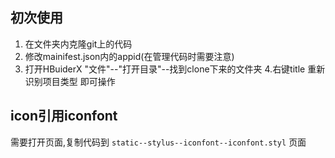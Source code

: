 ## 初次使用
1. 在文件夹内克隆git上的代码
2. 修改mainifest.json内的appid(在管理代码时需要注意)
3. 打开HBuiderX
		"文件"--"打开目录"--找到clone下来的文件夹
4.右键title 重新识别项目类型 即可操作

## icon引用iconfont
需要打开页面,复制代码到
`static--stylus--iconfont--iconfont.styl`
页面